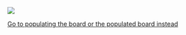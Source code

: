 ![](https://644db4de3505c40a0444-327723bce298e3ff5813fb42baeefbaa.ssl.cf1.rackcdn.com/2bbf58fbd9aa0ec7e3472c77f406b36b.png)

[Go to populating the board or the populated board instead](https://github.com/kenneth558/plant_resistance_primary_perception/tree/Free/Where%20to%20find%20everything%20for%20making%20your%20own%20GWAAMC%20device/Construction%20details)
